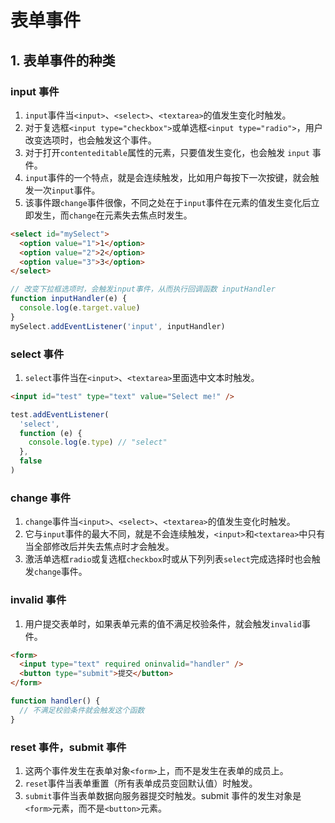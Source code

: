 # 表单事件

## 1. 表单事件的种类

### input 事件

1. `input`事件当`<input>`、`<select>`、`<textarea>`的值发生变化时触发。
2. 对于复选框`<input type="checkbox">`或单选框`<input type="radio">`，用户改变选项时，也会触发这个事件。
3. 对于打开`contenteditable`属性的元素，只要值发生变化，也会触发 `input` 事件。
4. `input`事件的一个特点，就是会连续触发，比如用户每按下一次按键，就会触发一次`input`事件。
5. 该事件跟`change`事件很像，不同之处在于`input`事件在元素的值发生变化后立即发生，而`change`在元素失去焦点时发生。

```html
<select id="mySelect">
  <option value="1">1</option>
  <option value="2">2</option>
  <option value="3">3</option>
</select>
```

```js
// 改变下拉框选项时，会触发input事件，从而执行回调函数 inputHandler
function inputHandler(e) {
  console.log(e.target.value)
}
mySelect.addEventListener('input', inputHandler)
```

### select 事件

1. `select`事件当在`<input>`、`<textarea>`里面选中文本时触发。

```html
<input id="test" type="text" value="Select me!" />
```

```js
test.addEventListener(
  'select',
  function (e) {
    console.log(e.type) // "select"
  },
  false
)
```

### change 事件

1. `change`事件当`<input>`、`<select>`、`<textarea>`的值发生变化时触发。
2. 它与`input`事件的最大不同，就是不会连续触发，`<input>`和`<textarea>`中只有当全部修改后并失去焦点时才会触发。
3. 激活单选框`radio`或复选框`checkbox`时或从下列列表`select`完成选择时也会触发`change`事件。

### invalid 事件

1. 用户提交表单时，如果表单元素的值不满足校验条件，就会触发`invalid`事件。

```html
<form>
  <input type="text" required oninvalid="handler" />
  <button type="submit">提交</button>
</form>
```

```js
function handler() {
  // 不满足校验条件就会触发这个函数
}
```

### reset 事件，submit 事件

1. 这两个事件发生在表单对象`<form>`上，而不是发生在表单的成员上。
2. `reset`事件当表单重置（所有表单成员变回默认值）时触发。
3. `submit`事件当表单数据向服务器提交时触发。submit 事件的发生对象是`<form>`元素，而不是`<button>`元素。
